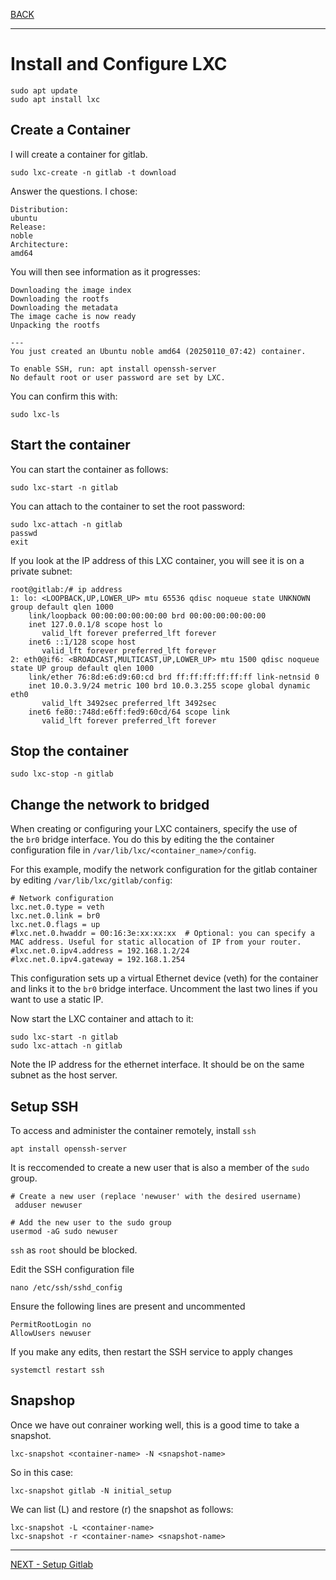 [BACK](./README.md)

---

# Install and Configure LXC

```
sudo apt update
sudo apt install lxc
```

## Create a Container

I will create a container for gitlab.

```
sudo lxc-create -n gitlab -t download
```

Answer the questions. I chose:

```
Distribution: 
ubuntu
Release: 
noble
Architecture: 
amd64
```

You will then see information as it progresses:

```
Downloading the image index
Downloading the rootfs
Downloading the metadata
The image cache is now ready
Unpacking the rootfs

---
You just created an Ubuntu noble amd64 (20250110_07:42) container.

To enable SSH, run: apt install openssh-server
No default root or user password are set by LXC.
```

You can confirm this with:

```
sudo lxc-ls
```

## Start the container

You can start the container as follows:

```
sudo lxc-start -n gitlab
```

You can attach to the container to set the root password:

```
sudo lxc-attach -n gitlab
passwd
exit
```


If you look at the IP address of this LXC container, you will see it is on a private subnet:

```
root@gitlab:/# ip address
1: lo: <LOOPBACK,UP,LOWER_UP> mtu 65536 qdisc noqueue state UNKNOWN group default qlen 1000
    link/loopback 00:00:00:00:00:00 brd 00:00:00:00:00:00
    inet 127.0.0.1/8 scope host lo
       valid_lft forever preferred_lft forever
    inet6 ::1/128 scope host 
       valid_lft forever preferred_lft forever
2: eth0@if6: <BROADCAST,MULTICAST,UP,LOWER_UP> mtu 1500 qdisc noqueue state UP group default qlen 1000
    link/ether 76:8d:e6:d9:60:cd brd ff:ff:ff:ff:ff:ff link-netnsid 0
    inet 10.0.3.9/24 metric 100 brd 10.0.3.255 scope global dynamic eth0
       valid_lft 3492sec preferred_lft 3492sec
    inet6 fe80::748d:e6ff:fed9:60cd/64 scope link 
       valid_lft forever preferred_lft forever
```

## Stop the container

```
sudo lxc-stop -n gitlab
```

## Change the network to bridged

When creating or configuring your LXC containers, specify the use of the `br0` bridge interface. You do this by editing the the container configuration file in `/var/lib/lxc/<container_name>/config`.

For this example, modify the network configuration for the gitlab container by editing `/var/lib/lxc/gitlab/config`:


```
# Network configuration
lxc.net.0.type = veth
lxc.net.0.link = br0
lxc.net.0.flags = up
#lxc.net.0.hwaddr = 00:16:3e:xx:xx:xx  # Optional: you can specify a MAC address. Useful for static allocation of IP from your router.
#lxc.net.0.ipv4.address = 192.168.1.2/24
#lxc.net.0.ipv4.gateway = 192.168.1.254    
```      
       
This configuration sets up a virtual Ethernet device (veth) for the container and links it to the `br0` bridge interface. Uncomment the last two lines if you want to use a static IP.

Now start the LXC container and attach to it:

```
sudo lxc-start -n gitlab
sudo lxc-attach -n gitlab
```

Note the IP address for the ethernet interface. It should be on the same subnet as the host server.

## Setup SSH
To access and administer the container remotely, install `ssh`

```
apt install openssh-server
```

It is reccomended to create a new user that is also a member of the `sudo` group. 

```
# Create a new user (replace 'newuser' with the desired username)
 adduser newuser

# Add the new user to the sudo group
usermod -aG sudo newuser
```

`ssh` as `root` should be blocked.

Edit the SSH configuration file

```
nano /etc/ssh/sshd_config
```

Ensure the following lines are present and uncommented

```
PermitRootLogin no
AllowUsers newuser
```

If you make any edits, then restart the SSH service to apply changes

```
systemctl restart ssh
```

## Snapshop

Once we have out conrainer working well, this is a good time to take a snapshot.

```
lxc-snapshot <container-name> -N <snapshot-name>
```

So in this case:

```
lxc-snapshot gitlab -N initial_setup
```

We can list (L) and restore (r) the snapshot as follows:

```
lxc-snapshot -L <container-name>
lxc-snapshot -r <container-name> <snapshot-name>
```


---

[NEXT - Setup Gitlab](./setup_gitlab.md)
